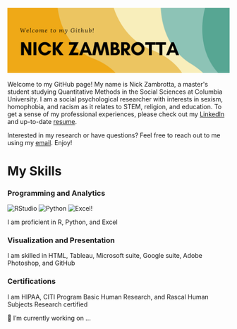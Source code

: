 ![Header](https://raw.githubusercontent.com/ndz2103/ndz2103/main/nz_header.png)

<!--
**ndz2103/ndz2103** is a ✨ _special_ ✨ repository because its `README.md` (this file) appears on your GitHub profile.

-->

Welcome to my GitHub page! My name is Nick Zambrotta, a master's student studying Quantitative Methods in the Social Sciences at Columbia University. I am a social psychological researcher with interests in sexism, homophobia, and racism as it relates to STEM, religion, and education. To get a sense of my professional experiences, please check out my [LinkedIn](https://www.linkedin.com/in/nzambrotta/) and up-to-date [resume](https://raw.githubusercontent.com/ndz2103/ndz2103/main/NZResume2022.pdf).

Interested in my research or have questions? Feel free to reach out to me using my <a href = "mailto: ndz2103@columbia.edu">email</a>. Enjoy!

# My Skills

### Programming and Analytics
![RStudio] ![Python] ![Excel]!



[RStudio]: https://user-images.githubusercontent.com/113378499/206033804-fa6568fa-fde8-4ff7-940b-45303385f09e.png
[Python]: https://user-images.githubusercontent.com/113378499/206035001-48abd674-0a06-474d-ae3d-86b7b8aff85c.png
[Excel]: https://user-images.githubusercontent.com/113378499/206034275-d4b419dc-4f54-4a17-8d3d-caf23a32196a.png

I am proficient in R, Python, and Excel

### Visualization and Presentation
I am skilled in HTML, Tableau, Microsoft suite, Google suite, Adobe Photoshop, and GitHub 

### Certifications
I am HIPAA, CITI Program Basic Human Research, and Rascal Human Subjects Research certified

🔭 I’m currently working on ...

<!--
- 🌱 I’m currently learning ...
- 👯 I’m looking to collaborate on ...
- 🤔 I’m looking for help with ...
- 💬 Ask me about ...
- 📫 How to reach me: ...
- 😄 Pronouns: ...
- ⚡ Fun fact: ...

-->
